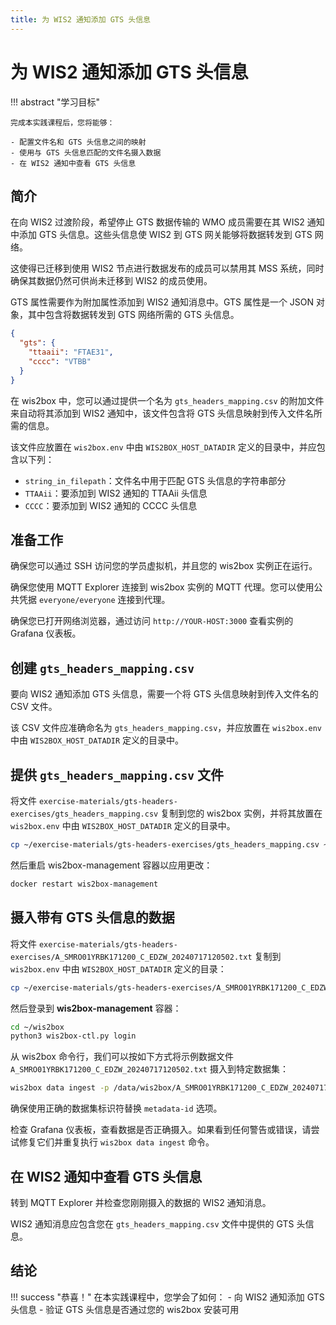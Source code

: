 ```yaml
---
title: 为 WIS2 通知添加 GTS 头信息
---
```


# 为 WIS2 通知添加 GTS 头信息

!!! abstract "学习目标"

    完成本实践课程后，您将能够：
    
    - 配置文件名和 GTS 头信息之间的映射
    - 使用与 GTS 头信息匹配的文件名摄入数据
    - 在 WIS2 通知中查看 GTS 头信息

## 简介

在向 WIS2 过渡阶段，希望停止 GTS 数据传输的 WMO 成员需要在其 WIS2 通知中添加 GTS 头信息。这些头信息使 WIS2 到 GTS 网关能够将数据转发到 GTS 网络。

这使得已迁移到使用 WIS2 节点进行数据发布的成员可以禁用其 MSS 系统，同时确保其数据仍然可供尚未迁移到 WIS2 的成员使用。

GTS 属性需要作为附加属性添加到 WIS2 通知消息中。GTS 属性是一个 JSON 对象，其中包含将数据转发到 GTS 网络所需的 GTS 头信息。

```json
{
  "gts": {
    "ttaaii": "FTAE31",
    "cccc": "VTBB"
  }
}
```

在 wis2box 中，您可以通过提供一个名为 `gts_headers_mapping.csv` 的附加文件来自动将其添加到 WIS2 通知中，该文件包含将 GTS 头信息映射到传入文件名所需的信息。

该文件应放置在 `wis2box.env` 中由 `WIS2BOX_HOST_DATADIR` 定义的目录中，并应包含以下列：

- `string_in_filepath`：文件名中用于匹配 GTS 头信息的字符串部分
- `TTAAii`：要添加到 WIS2 通知的 TTAAii 头信息
- `CCCC`：要添加到 WIS2 通知的 CCCC 头信息

## 准备工作

确保您可以通过 SSH 访问您的学员虚拟机，并且您的 wis2box 实例正在运行。

确保您使用 MQTT Explorer 连接到 wis2box 实例的 MQTT 代理。您可以使用公共凭据 `everyone/everyone` 连接到代理。

确保您已打开网络浏览器，通过访问 `http://YOUR-HOST:3000` 查看实例的 Grafana 仪表板。

## 创建 `gts_headers_mapping.csv`

要向 WIS2 通知添加 GTS 头信息，需要一个将 GTS 头信息映射到传入文件名的 CSV 文件。

该 CSV 文件应准确命名为 `gts_headers_mapping.csv`，并应放置在 `wis2box.env` 中由 `WIS2BOX_HOST_DATADIR` 定义的目录中。

## 提供 `gts_headers_mapping.csv` 文件
    
将文件 `exercise-materials/gts-headers-exercises/gts_headers_mapping.csv` 复制到您的 wis2box 实例，并将其放置在 `wis2box.env` 中由 `WIS2BOX_HOST_DATADIR` 定义的目录中。

```bash
cp ~/exercise-materials/gts-headers-exercises/gts_headers_mapping.csv ~/wis2box-data
```

然后重启 wis2box-management 容器以应用更改：

```bash
docker restart wis2box-management
```

## 摄入带有 GTS 头信息的数据

将文件 `exercise-materials/gts-headers-exercises/A_SMRO01YRBK171200_C_EDZW_20240717120502.txt` 复制到 `wis2box.env` 中由 `WIS2BOX_HOST_DATADIR` 定义的目录：

```bash
cp ~/exercise-materials/gts-headers-exercises/A_SMRO01YRBK171200_C_EDZW_20240717120502.txt ~/wis2box-data
```

然后登录到 **wis2box-management** 容器：

```bash
cd ~/wis2box
python3 wis2box-ctl.py login
```

从 wis2box 命令行，我们可以按如下方式将示例数据文件 `A_SMRO01YRBK171200_C_EDZW_20240717120502.txt` 摄入到特定数据集：

```bash
wis2box data ingest -p /data/wis2box/A_SMRO01YRBK171200_C_EDZW_20240717120502.txt --metadata-id urn:wmo:md:not-my-centre:core.surface-based-observations.synop
```

确保使用正确的数据集标识符替换 `metadata-id` 选项。

检查 Grafana 仪表板，查看数据是否正确摄入。如果看到任何警告或错误，请尝试修复它们并重复执行 `wis2box data ingest` 命令。

## 在 WIS2 通知中查看 GTS 头信息

转到 MQTT Explorer 并检查您刚刚摄入的数据的 WIS2 通知消息。

WIS2 通知消息应包含您在 `gts_headers_mapping.csv` 文件中提供的 GTS 头信息。

## 结论

!!! success "恭喜！"
    在本实践课程中，您学会了如何：
      - 向 WIS2 通知添加 GTS 头信息
      - 验证 GTS 头信息是否通过您的 wis2box 安装可用